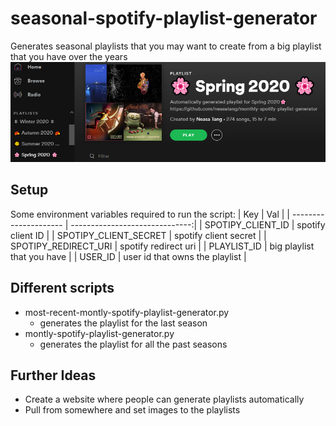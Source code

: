 # seasonal-spotify-playlist-generator

Generates seasonal playlists that you may want to create from a big playlist that you have over the years
<img src="image.png" width="=20">


## Setup 
Some environment variables required to run the script:
| Key                   | Val                            | 
| --------------------- | ------------------------------:|
| SPOTIPY_CLIENT_ID     | spotify client ID              |
| SPOTIPY_CLIENT_SECRET | spotify client secret          |
| SPOTIPY_REDIRECT_URI  | spotify redirect uri           |
| PLAYLIST_ID           | big playlist that you have     |
| USER_ID               | user id that owns the playlist |


## Different scripts
* most-recent-montly-spotify-playlist-generator.py 
    * generates the playlist for the last season
* montly-spotify-playlist-generator.py 
    * generates the playlist for all the past seasons
   
## Further Ideas
* Create a website where people can generate playlists automatically
* Pull from somewhere and set images to the playlists

